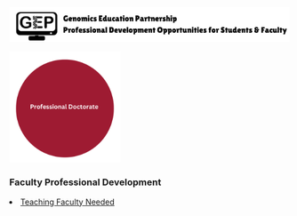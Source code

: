 ![Book logo](docs/banner)

<img src="docs/phd" width="200" height="200">

### Faculty Professional Development
<li class="masthead__menu-item">
  <a href=pages/alleninstitute>Teaching Faculty Needed</a>
</li>
